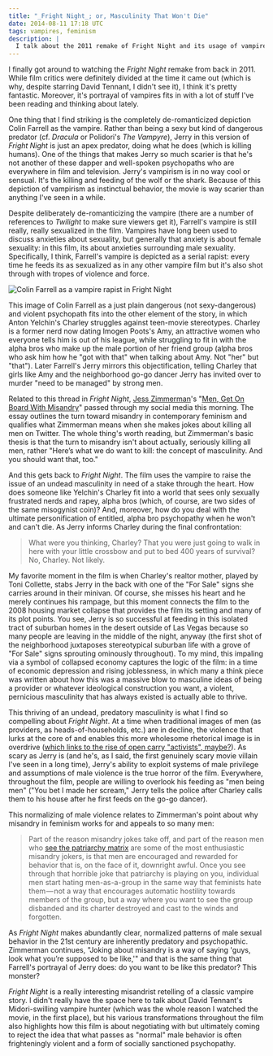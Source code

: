 ```yaml
---
title: "_Fright Night_; or, Masculinity That Won't Die"
date: 2014-08-11 17:18 UTC
tags: vampires, feminism
description: |
  I talk about the 2011 remake of Fright Night and its usage of vampires as allegories for anxieties about male sexuality. Additionally, I connect this usage of unhinged, predatory male sexual violence to a recent turn toward an ironic misandry in feminism. In both cases, we see the struggle against an undead and insatiable masculinity as a key element in manufacturing a progressive understanding of gender in the 21st century.
---
```


I finally got around to watching the *Fright Night* remake from back in 2011. While film critics were definitely divided at the time it came out (which is why, despite starring David Tennant, I didn't see it), I think it's pretty fantastic. Moreover, it's portrayal of vampires fits in with a lot of stuff I've been reading and thinking about lately.

One thing that I find striking is the completely de-romanticized depiction Colin Farrell as the vampire. Rather than being a sexy but kind of dangerous predator (cf. *Dracula* or Polidori's *The Vampyre*), Jerry in this version of *Fright Night* is just an apex predator, doing what he does (which is killing humans). One of the things that makes Jerry so much scarier is that he's not another of these dapper and well-spoken psychopaths who are everywhere in film and television. Jerry's vampirism is in no way cool or sensual. It's the killing and feeding of the wolf or the shark. Because of this depiction of vampirism as instinctual behavior, the movie is way scarier than anything I've seen in a while.

Despite deliberately de-romanticizing the vampire (there are a number of references to *Twilight* to make sure viewers get it), Farrell's vampire is still really, really sexualized in the film. Vampires have long been used to discuss anxieties about sexuality, but generally that anxiety is about female sexuality: in this film, its about anxieties surrounding male sexuality. Specifically, I think, Farrell's vampire is depicted as a serial rapist: every time he feeds its as sexualized as in any other vampire film but it's also shot through with tropes of violence and force.

![Colin Farrell as a vampire rapist in Fright Night](/images/blog/fright-night.jpg)

This image of Colin Farrell as a just plain dangerous (not sexy-dangerous) and violent psychopath fits into the other element of the story, in which Anton Yelchin's Charley struggles against teen-movie stereotypes. Charley is a former nerd now dating Imogen Poots's Amy, an attractive women who everyone tells him is out of his league, while struggling to fit in with the alpha bros who make up the male portion of her friend group (alpha bros who ask him how he "got with that" when talking about Amy. Not "her" but "that"). Later Farrell's Jerry mirrors this objectification, telling Charley that girls like Amy and the neighborhood go-go dancer Jerry has invited over to murder "need to be managed" by strong men.

Related to this thread in *Fright Night*, [Jess Zimmerman](https://twitter.com/j_zimms)'s "[Men, Get On Board With Misandry](https://medium.com/the-archipelago/men-get-on-board-with-misandry-4a3bc6c08e16)" passed through my social media this morning. The essay outlines the turn toward misandry in contemporary feminism and qualifies what Zimmerman means when she makes jokes about killing all men on Twitter. The whole thing's worth reading, but Zimmerman's basic thesis is that the turn to misandry isn't about actually, seriously killing all men, rather "Here’s what we do want to kill: the concept of masculinity. And you should want that, too."

And this gets back to *Fright Night*. The film uses the vampire to raise the issue of an undead masculinity in need of a stake through the heart. How does someone like Yelchin's Charley fit into a world that sees only sexually frustrated nerds and rapey, alpha bros (which, of course, are two sides of the same misogynist coin)? And, moreover, how do you deal with the ultimate personification of entitled, alpha bro psychopathy when he won't and can't die. As Jerry informs Charley during the final confrontation: 

> What were you thinking, Charley? That you were just going to walk in here with your little crossbow and put to bed 400 years of survival? No, Charley. Not likely.

My favorite moment in the film is when Charley's realtor mother, played by Toni Collette, stabs Jerry in the back with one of the "For Sale" signs she carries around in their minivan. Of course, she misses his heart and he merely continues his rampage, but this moment connects the film to the 2008 housing market collapse that provides the film its setting and many of its plot points. You see, Jerry is so successful at feeding in this isolated tract of suburban homes in the desert outside of Las Vegas because so many people are leaving in the middle of the night, anyway (the first shot of the neighborhood juxtaposes stereotypical suburban life with a grove of "For Sale" signs sprouting ominously throughout). To my mind, this impaling via a symbol of collapsed economy captures the logic of the film: in a time of economic depression and rising joblessness, in which many a think piece was written about how this was a massive blow to masculine ideas of being a provider or whatever ideological construction you want, a violent, pernicious masculinity that has always existed is actually able to thrive.

This thriving of an undead, predatory masculinity is what I find so compelling about *Fright Night*. At a time when traditional images of men (as providers, as heads-of-households, etc.) are in decline, the violence that lurks at the core of and enables this more wholesome rhetorical image is in overdrive ([which links to the rise of open carry "activists", maybe?](/blog/2014/07/30/the-right-not-to/)). As scary as Jerry is (and he's, as I said, the first genuinely scary movie villain I've seen in a long time), Jerry's ability to exploit systems of male privilege and assumptions of male violence is the true horror of the film. Everywhere, throughout the film, people are willing to overlook his feeding as "men being men" ("You bet I made her scream," Jerry tells the police after Charley calls them to his house after he first feeds on the go-go dancer).

This normalizing of male violence relates to Zimmerman's point about why misandry in feminism works for and appeals to so many men:

> Part of the reason misandry jokes take off, and part of the reason men who [see the patriarchy matrix](http://sinfest.net/view.php?date=2011-10-09) are some of the most enthusiastic misandry jokers, is that men are encouraged and rewarded for behavior that is, on the face of it, downright awful. Once you see through that horrible joke that patriarchy is playing on you, individual men start hating men-as-a-group in the same way that feminists hate them — not a way that encourages automatic hostility towards members of the group, but a way where you want to see the group disbanded and its charter destroyed and cast to the winds and forgotten.

As *Fright Night* makes abundantly clear, normalized patterns of male sexual behavior in the 21st century are inherently predatory and psychopathic. Zimmerman continues, "Joking about misandry is a way of saying 'guys, look what you’re supposed to be like,'" and that is the same thing that Farrell's portrayal of Jerry does: do you want to be like this predator? This monster?

*Fright Night* is a really interesting misandrist retelling of a classic vampire story. I didn't really have the space here to talk about David Tennant's Midori-swilling vampire hunter (which was the whole reason I watched the movie, in the first place), but his various transformations throughout the film also highlights how this film is about negotiating with but ultimately coming to reject the idea that what passes as "normal" male behavior is often frighteningly violent and a form of socially sanctioned psychopathy.